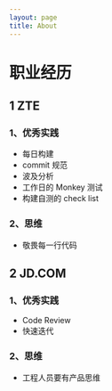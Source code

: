 ```yaml
---
layout: page
title: About
---
```



# 职业经历
## 1 ZTE
### 1、优秀实践
- 每日构建
- commit 规范
- 波及分析
- 工作日的 Monkey 测试
- 构建自测的 check list

### 2、思维
- 敬畏每一行代码

## 2 JD.COM
### 1、优秀实践
- Code Review
- 快速迭代

### 2、思维
- 工程人员要有产品思维
